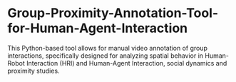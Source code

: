 # Group-Proximity-Annotation-Tool-for-Human-Agent-Interaction
This Python-based tool allows for manual video annotation of group interactions, specifically designed for analyzing spatial behavior in Human-Robot Interaction (HRI) and Human-Agent Interaction, social dynamics and proximity studies.
